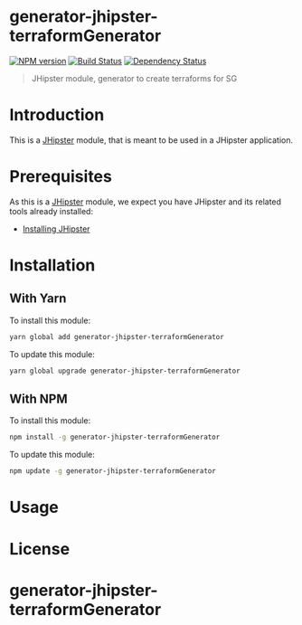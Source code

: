 # generator-jhipster-terraformGenerator
[![NPM version][npm-image]][npm-url] [![Build Status][travis-image]][travis-url] [![Dependency Status][daviddm-image]][daviddm-url]
> JHipster module, generator to create terraforms for SG

# Introduction

This is a [JHipster](http://jhipster.github.io/) module, that is meant to be used in a JHipster application.

# Prerequisites

As this is a [JHipster](http://jhipster.github.io/) module, we expect you have JHipster and its related tools already installed:

- [Installing JHipster](https://jhipster.github.io/installation.html)

# Installation

## With Yarn

To install this module:

```bash
yarn global add generator-jhipster-terraformGenerator
```

To update this module:

```bash
yarn global upgrade generator-jhipster-terraformGenerator
```

## With NPM

To install this module:

```bash
npm install -g generator-jhipster-terraformGenerator
```

To update this module:

```bash
npm update -g generator-jhipster-terraformGenerator
```

# Usage

# License



[npm-image]: https://img.shields.io/npm/v/generator-jhipster-terraformGenerator.svg
[npm-url]: https://npmjs.org/package/generator-jhipster-terraformGenerator
[travis-image]: https://travis-ci.org/edsalat/generator-jhipster-terraformGenerator.svg?branch=master
[travis-url]: https://travis-ci.org/edsalat/generator-jhipster-terraformGenerator
[daviddm-image]: https://david-dm.org/edsalat/generator-jhipster-terraformGenerator.svg?theme=shields.io
[daviddm-url]: https://david-dm.org/edsalat/generator-jhipster-terraformGenerator
# generator-jhipster-terraformGenerator
